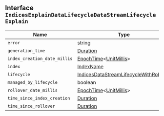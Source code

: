 ## Interface `IndicesExplainDataLifecycleDataStreamLifecycleExplain`

| Name | Type | Description |
| - | - | - |
| `error` | string | &nbsp; |
| `generation_time` | [Duration](./Duration.md) | &nbsp; |
| `index_creation_date_millis` | [EpochTime](./EpochTime.md)<[UnitMillis](./UnitMillis.md)> | &nbsp; |
| `index` | [IndexName](./IndexName.md) | &nbsp; |
| `lifecycle` | [IndicesDataStreamLifecycleWithRollover](./IndicesDataStreamLifecycleWithRollover.md) | &nbsp; |
| `managed_by_lifecycle` | boolean | &nbsp; |
| `rollover_date_millis` | [EpochTime](./EpochTime.md)<[UnitMillis](./UnitMillis.md)> | &nbsp; |
| `time_since_index_creation` | [Duration](./Duration.md) | &nbsp; |
| `time_since_rollover` | [Duration](./Duration.md) | &nbsp; |
